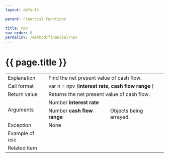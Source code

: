 ```yaml
---
layout: default

parent: Financial Functions

title: npv
nav_order: 8
permalink: /method/financial/npv
---
```




# {{ page.title }}

<table>
  <tr>
    <td>Explanation</td>
    <td colspan="2">Find the net present value of cash flow.</td>
  </tr>
  <tr>
    <td>Call format</td>
    <td colspan="2">var n = npv  (<b>interest rate, cash flow range </b>)</td>
  </tr>
  <tr>
    <td>Return value</td>
    <td colspan="2">Returns the net present value of cash flow.</td>
  </tr>  
   <tr>
    <td rowspan="2">Arguments</td>
    <td>Number  <b>interest rate</b></td>
    <td></td>
  </tr>
  <tr>
    <td>Number  <b>cash flow range</b></td>
    <td>Objects being arrayed.</td>
  </tr>
  <tr>
    <td>Exception</td>
    <td colspan="2">None</td>
  </tr>
  <tr>
    <td>Example of use</td>
    <td colspan="2"></td>
  </tr>
  <tr>
    <td>Related item</td>
    <td colspan="2"></td>
  </tr>
</table>





